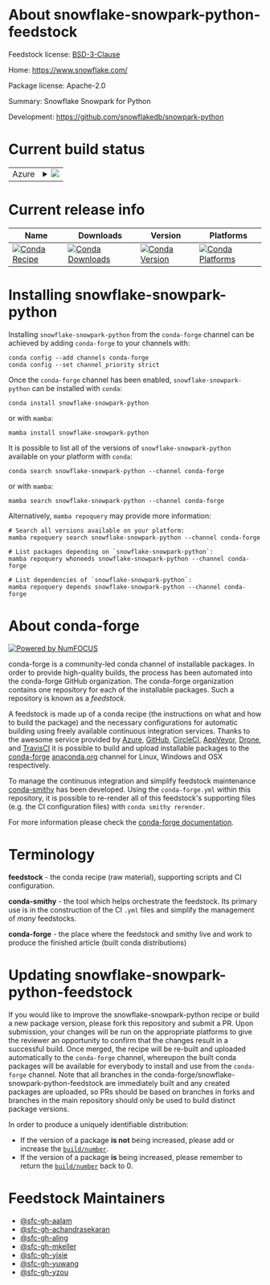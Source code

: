 About snowflake-snowpark-python-feedstock
=========================================

Feedstock license: [BSD-3-Clause](https://github.com/conda-forge/snowflake-snowpark-python-feedstock/blob/main/LICENSE.txt)

Home: https://www.snowflake.com/

Package license: Apache-2.0

Summary: Snowflake Snowpark for Python

Development: https://github.com/snowflakedb/snowpark-python

Current build status
====================


<table>
    
  <tr>
    <td>Azure</td>
    <td>
      <details>
        <summary>
          <a href="https://dev.azure.com/conda-forge/feedstock-builds/_build/latest?definitionId=18138&branchName=main">
            <img src="https://dev.azure.com/conda-forge/feedstock-builds/_apis/build/status/snowflake-snowpark-python-feedstock?branchName=main">
          </a>
        </summary>
        <table>
          <thead><tr><th>Variant</th><th>Status</th></tr></thead>
          <tbody><tr>
              <td>linux_64_python3.10.____cpython</td>
              <td>
                <a href="https://dev.azure.com/conda-forge/feedstock-builds/_build/latest?definitionId=18138&branchName=main">
                  <img src="https://dev.azure.com/conda-forge/feedstock-builds/_apis/build/status/snowflake-snowpark-python-feedstock?branchName=main&jobName=linux&configuration=linux%20linux_64_python3.10.____cpython" alt="variant">
                </a>
              </td>
            </tr><tr>
              <td>linux_64_python3.11.____cpython</td>
              <td>
                <a href="https://dev.azure.com/conda-forge/feedstock-builds/_build/latest?definitionId=18138&branchName=main">
                  <img src="https://dev.azure.com/conda-forge/feedstock-builds/_apis/build/status/snowflake-snowpark-python-feedstock?branchName=main&jobName=linux&configuration=linux%20linux_64_python3.11.____cpython" alt="variant">
                </a>
              </td>
            </tr><tr>
              <td>linux_64_python3.8.____cpython</td>
              <td>
                <a href="https://dev.azure.com/conda-forge/feedstock-builds/_build/latest?definitionId=18138&branchName=main">
                  <img src="https://dev.azure.com/conda-forge/feedstock-builds/_apis/build/status/snowflake-snowpark-python-feedstock?branchName=main&jobName=linux&configuration=linux%20linux_64_python3.8.____cpython" alt="variant">
                </a>
              </td>
            </tr><tr>
              <td>linux_64_python3.9.____73_pypy</td>
              <td>
                <a href="https://dev.azure.com/conda-forge/feedstock-builds/_build/latest?definitionId=18138&branchName=main">
                  <img src="https://dev.azure.com/conda-forge/feedstock-builds/_apis/build/status/snowflake-snowpark-python-feedstock?branchName=main&jobName=linux&configuration=linux%20linux_64_python3.9.____73_pypy" alt="variant">
                </a>
              </td>
            </tr><tr>
              <td>linux_64_python3.9.____cpython</td>
              <td>
                <a href="https://dev.azure.com/conda-forge/feedstock-builds/_build/latest?definitionId=18138&branchName=main">
                  <img src="https://dev.azure.com/conda-forge/feedstock-builds/_apis/build/status/snowflake-snowpark-python-feedstock?branchName=main&jobName=linux&configuration=linux%20linux_64_python3.9.____cpython" alt="variant">
                </a>
              </td>
            </tr><tr>
              <td>osx_64_python3.10.____cpython</td>
              <td>
                <a href="https://dev.azure.com/conda-forge/feedstock-builds/_build/latest?definitionId=18138&branchName=main">
                  <img src="https://dev.azure.com/conda-forge/feedstock-builds/_apis/build/status/snowflake-snowpark-python-feedstock?branchName=main&jobName=osx&configuration=osx%20osx_64_python3.10.____cpython" alt="variant">
                </a>
              </td>
            </tr><tr>
              <td>osx_64_python3.11.____cpython</td>
              <td>
                <a href="https://dev.azure.com/conda-forge/feedstock-builds/_build/latest?definitionId=18138&branchName=main">
                  <img src="https://dev.azure.com/conda-forge/feedstock-builds/_apis/build/status/snowflake-snowpark-python-feedstock?branchName=main&jobName=osx&configuration=osx%20osx_64_python3.11.____cpython" alt="variant">
                </a>
              </td>
            </tr><tr>
              <td>osx_64_python3.8.____cpython</td>
              <td>
                <a href="https://dev.azure.com/conda-forge/feedstock-builds/_build/latest?definitionId=18138&branchName=main">
                  <img src="https://dev.azure.com/conda-forge/feedstock-builds/_apis/build/status/snowflake-snowpark-python-feedstock?branchName=main&jobName=osx&configuration=osx%20osx_64_python3.8.____cpython" alt="variant">
                </a>
              </td>
            </tr><tr>
              <td>osx_64_python3.9.____73_pypy</td>
              <td>
                <a href="https://dev.azure.com/conda-forge/feedstock-builds/_build/latest?definitionId=18138&branchName=main">
                  <img src="https://dev.azure.com/conda-forge/feedstock-builds/_apis/build/status/snowflake-snowpark-python-feedstock?branchName=main&jobName=osx&configuration=osx%20osx_64_python3.9.____73_pypy" alt="variant">
                </a>
              </td>
            </tr><tr>
              <td>osx_64_python3.9.____cpython</td>
              <td>
                <a href="https://dev.azure.com/conda-forge/feedstock-builds/_build/latest?definitionId=18138&branchName=main">
                  <img src="https://dev.azure.com/conda-forge/feedstock-builds/_apis/build/status/snowflake-snowpark-python-feedstock?branchName=main&jobName=osx&configuration=osx%20osx_64_python3.9.____cpython" alt="variant">
                </a>
              </td>
            </tr><tr>
              <td>osx_arm64_python3.10.____cpython</td>
              <td>
                <a href="https://dev.azure.com/conda-forge/feedstock-builds/_build/latest?definitionId=18138&branchName=main">
                  <img src="https://dev.azure.com/conda-forge/feedstock-builds/_apis/build/status/snowflake-snowpark-python-feedstock?branchName=main&jobName=osx&configuration=osx%20osx_arm64_python3.10.____cpython" alt="variant">
                </a>
              </td>
            </tr><tr>
              <td>osx_arm64_python3.11.____cpython</td>
              <td>
                <a href="https://dev.azure.com/conda-forge/feedstock-builds/_build/latest?definitionId=18138&branchName=main">
                  <img src="https://dev.azure.com/conda-forge/feedstock-builds/_apis/build/status/snowflake-snowpark-python-feedstock?branchName=main&jobName=osx&configuration=osx%20osx_arm64_python3.11.____cpython" alt="variant">
                </a>
              </td>
            </tr><tr>
              <td>osx_arm64_python3.8.____cpython</td>
              <td>
                <a href="https://dev.azure.com/conda-forge/feedstock-builds/_build/latest?definitionId=18138&branchName=main">
                  <img src="https://dev.azure.com/conda-forge/feedstock-builds/_apis/build/status/snowflake-snowpark-python-feedstock?branchName=main&jobName=osx&configuration=osx%20osx_arm64_python3.8.____cpython" alt="variant">
                </a>
              </td>
            </tr><tr>
              <td>osx_arm64_python3.9.____cpython</td>
              <td>
                <a href="https://dev.azure.com/conda-forge/feedstock-builds/_build/latest?definitionId=18138&branchName=main">
                  <img src="https://dev.azure.com/conda-forge/feedstock-builds/_apis/build/status/snowflake-snowpark-python-feedstock?branchName=main&jobName=osx&configuration=osx%20osx_arm64_python3.9.____cpython" alt="variant">
                </a>
              </td>
            </tr><tr>
              <td>win_64_python3.10.____cpython</td>
              <td>
                <a href="https://dev.azure.com/conda-forge/feedstock-builds/_build/latest?definitionId=18138&branchName=main">
                  <img src="https://dev.azure.com/conda-forge/feedstock-builds/_apis/build/status/snowflake-snowpark-python-feedstock?branchName=main&jobName=win&configuration=win%20win_64_python3.10.____cpython" alt="variant">
                </a>
              </td>
            </tr><tr>
              <td>win_64_python3.11.____cpython</td>
              <td>
                <a href="https://dev.azure.com/conda-forge/feedstock-builds/_build/latest?definitionId=18138&branchName=main">
                  <img src="https://dev.azure.com/conda-forge/feedstock-builds/_apis/build/status/snowflake-snowpark-python-feedstock?branchName=main&jobName=win&configuration=win%20win_64_python3.11.____cpython" alt="variant">
                </a>
              </td>
            </tr><tr>
              <td>win_64_python3.8.____cpython</td>
              <td>
                <a href="https://dev.azure.com/conda-forge/feedstock-builds/_build/latest?definitionId=18138&branchName=main">
                  <img src="https://dev.azure.com/conda-forge/feedstock-builds/_apis/build/status/snowflake-snowpark-python-feedstock?branchName=main&jobName=win&configuration=win%20win_64_python3.8.____cpython" alt="variant">
                </a>
              </td>
            </tr><tr>
              <td>win_64_python3.9.____73_pypy</td>
              <td>
                <a href="https://dev.azure.com/conda-forge/feedstock-builds/_build/latest?definitionId=18138&branchName=main">
                  <img src="https://dev.azure.com/conda-forge/feedstock-builds/_apis/build/status/snowflake-snowpark-python-feedstock?branchName=main&jobName=win&configuration=win%20win_64_python3.9.____73_pypy" alt="variant">
                </a>
              </td>
            </tr><tr>
              <td>win_64_python3.9.____cpython</td>
              <td>
                <a href="https://dev.azure.com/conda-forge/feedstock-builds/_build/latest?definitionId=18138&branchName=main">
                  <img src="https://dev.azure.com/conda-forge/feedstock-builds/_apis/build/status/snowflake-snowpark-python-feedstock?branchName=main&jobName=win&configuration=win%20win_64_python3.9.____cpython" alt="variant">
                </a>
              </td>
            </tr>
          </tbody>
        </table>
      </details>
    </td>
  </tr>
</table>

Current release info
====================

| Name | Downloads | Version | Platforms |
| --- | --- | --- | --- |
| [![Conda Recipe](https://img.shields.io/badge/recipe-snowflake--snowpark--python-green.svg)](https://anaconda.org/conda-forge/snowflake-snowpark-python) | [![Conda Downloads](https://img.shields.io/conda/dn/conda-forge/snowflake-snowpark-python.svg)](https://anaconda.org/conda-forge/snowflake-snowpark-python) | [![Conda Version](https://img.shields.io/conda/vn/conda-forge/snowflake-snowpark-python.svg)](https://anaconda.org/conda-forge/snowflake-snowpark-python) | [![Conda Platforms](https://img.shields.io/conda/pn/conda-forge/snowflake-snowpark-python.svg)](https://anaconda.org/conda-forge/snowflake-snowpark-python) |

Installing snowflake-snowpark-python
====================================

Installing `snowflake-snowpark-python` from the `conda-forge` channel can be achieved by adding `conda-forge` to your channels with:

```
conda config --add channels conda-forge
conda config --set channel_priority strict
```

Once the `conda-forge` channel has been enabled, `snowflake-snowpark-python` can be installed with `conda`:

```
conda install snowflake-snowpark-python
```

or with `mamba`:

```
mamba install snowflake-snowpark-python
```

It is possible to list all of the versions of `snowflake-snowpark-python` available on your platform with `conda`:

```
conda search snowflake-snowpark-python --channel conda-forge
```

or with `mamba`:

```
mamba search snowflake-snowpark-python --channel conda-forge
```

Alternatively, `mamba repoquery` may provide more information:

```
# Search all versions available on your platform:
mamba repoquery search snowflake-snowpark-python --channel conda-forge

# List packages depending on `snowflake-snowpark-python`:
mamba repoquery whoneeds snowflake-snowpark-python --channel conda-forge

# List dependencies of `snowflake-snowpark-python`:
mamba repoquery depends snowflake-snowpark-python --channel conda-forge
```


About conda-forge
=================

[![Powered by
NumFOCUS](https://img.shields.io/badge/powered%20by-NumFOCUS-orange.svg?style=flat&colorA=E1523D&colorB=007D8A)](https://numfocus.org)

conda-forge is a community-led conda channel of installable packages.
In order to provide high-quality builds, the process has been automated into the
conda-forge GitHub organization. The conda-forge organization contains one repository
for each of the installable packages. Such a repository is known as a *feedstock*.

A feedstock is made up of a conda recipe (the instructions on what and how to build
the package) and the necessary configurations for automatic building using freely
available continuous integration services. Thanks to the awesome service provided by
[Azure](https://azure.microsoft.com/en-us/services/devops/), [GitHub](https://github.com/),
[CircleCI](https://circleci.com/), [AppVeyor](https://www.appveyor.com/),
[Drone](https://cloud.drone.io/welcome), and [TravisCI](https://travis-ci.com/)
it is possible to build and upload installable packages to the
[conda-forge](https://anaconda.org/conda-forge) [anaconda.org](https://anaconda.org/)
channel for Linux, Windows and OSX respectively.

To manage the continuous integration and simplify feedstock maintenance
[conda-smithy](https://github.com/conda-forge/conda-smithy) has been developed.
Using the ``conda-forge.yml`` within this repository, it is possible to re-render all of
this feedstock's supporting files (e.g. the CI configuration files) with ``conda smithy rerender``.

For more information please check the [conda-forge documentation](https://conda-forge.org/docs/).

Terminology
===========

**feedstock** - the conda recipe (raw material), supporting scripts and CI configuration.

**conda-smithy** - the tool which helps orchestrate the feedstock.
                   Its primary use is in the construction of the CI ``.yml`` files
                   and simplify the management of *many* feedstocks.

**conda-forge** - the place where the feedstock and smithy live and work to
                  produce the finished article (built conda distributions)


Updating snowflake-snowpark-python-feedstock
============================================

If you would like to improve the snowflake-snowpark-python recipe or build a new
package version, please fork this repository and submit a PR. Upon submission,
your changes will be run on the appropriate platforms to give the reviewer an
opportunity to confirm that the changes result in a successful build. Once
merged, the recipe will be re-built and uploaded automatically to the
`conda-forge` channel, whereupon the built conda packages will be available for
everybody to install and use from the `conda-forge` channel.
Note that all branches in the conda-forge/snowflake-snowpark-python-feedstock are
immediately built and any created packages are uploaded, so PRs should be based
on branches in forks and branches in the main repository should only be used to
build distinct package versions.

In order to produce a uniquely identifiable distribution:
 * If the version of a package **is not** being increased, please add or increase
   the [``build/number``](https://docs.conda.io/projects/conda-build/en/latest/resources/define-metadata.html#build-number-and-string).
 * If the version of a package **is** being increased, please remember to return
   the [``build/number``](https://docs.conda.io/projects/conda-build/en/latest/resources/define-metadata.html#build-number-and-string)
   back to 0.

Feedstock Maintainers
=====================

* [@sfc-gh-aalam](https://github.com/sfc-gh-aalam/)
* [@sfc-gh-achandrasekaran](https://github.com/sfc-gh-achandrasekaran/)
* [@sfc-gh-aling](https://github.com/sfc-gh-aling/)
* [@sfc-gh-mkeller](https://github.com/sfc-gh-mkeller/)
* [@sfc-gh-yixie](https://github.com/sfc-gh-yixie/)
* [@sfc-gh-yuwang](https://github.com/sfc-gh-yuwang/)
* [@sfc-gh-yzou](https://github.com/sfc-gh-yzou/)

